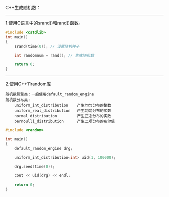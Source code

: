 C++生成随机数：

---

1.使用C语言中的srand()和rand()函数。

```cpp
#include <cstdlib>
int main()
{
    srand(time(0)); // 设置随机种子

    int randomnum = rand(); // 生成随机数

    return 0;
}

```

---


2.使用C++11random库

    随机数引擎类：一般使用default_random_engine
    随机数分布类：
        uniform_int_distribution    产生均匀分布的整数
        uniform_real_distribution   产生均匀分布的实数
        normal_distribution         产生正态分布的实数
        bernoulli_distribution      产生二项分布的布尔值 


```cpp
#include <random>

int main()
{
    default_random_engine drg;

    uniform_int_distribution<int> uid(1, 100000);

    drg.seed(time(0));

    cout << uid(drg) << endl;
    
    return 0;
}

```


